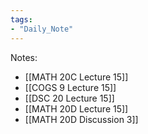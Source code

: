 ```yaml
---
tags:
- "Daily_Note"
---
```

Notes:  
- [[MATH 20C Lecture 15]]  
- [[COGS 9 Lecture 15]]  
- [[DSC 20 Lecture 15]]  
- [[MATH 20D Lecture 15]]  
- [[MATH 20D Discussion 3]]  
